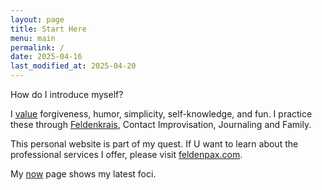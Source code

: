 ```yaml
---
layout: page
title: Start Here
menu: main
permalink: /
date: 2025-04-16
last_modified_at: 2025-04-20
---
```

How do I introduce myself?

I [value](/values.md) forgiveness, humor, simplicity, self-knowledge, and fun.
I practice these through [Feldenkrais](/feldenkrais), Contact Improvisation, Journaling and Family.

This personal website is part of my quest. 
If U want to learn about the professional services I offer, please visit [feldenpax.com](https://feldenpax.com).

My [now](/now) page shows my latest foci.
